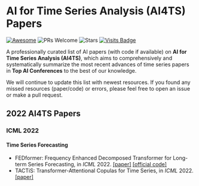 # AI for Time Series Analysis (AI4TS) Papers

[![Awesome](https://awesome.re/badge.svg)](https://awesome.re) 
![PRs Welcome](https://img.shields.io/badge/PRs-Welcome-green) 
![Stars](https://img.shields.io/github/stars/qingsongedu/awesome-AI-for-time-series)
[![Visits Badge](https://badges.pufler.dev/visits/qingsongedu/awesome-AI-for-time-series)](https://badges.pufler.dev/visits/qingsongedu/awesome-AI-for-time-series)
<!-- ![Forks](https://img.shields.io/github/forks/qingsongedu/awesome-AI-for-time-series) -->


A professionally curated list of AI papers (with code if available) on **AI for Time Series Analysis (AI4TS)**, which aims to comprehensively and systematically summarize the most recent advances of time series papers in **Top AI Conferences** to the best of our knowledge.

We will continue to update this list with newest resources. If you found any missed resources (paper/code) or errors, please feel free to open an issue or make a pull request.





## 2022 AI4TS Papers
### ICML 2022
#### Time Series Forecasting
* FEDformer: Frequency Enhanced Decomposed Transformer for Long-term Series Forecasting, in *ICML* 2022. [\[paper\]](https://arxiv.org/abs/2201.12740) [\[official code\]](https://github.com/MAZiqing/FEDformer)
* TACTiS: Transformer-Attentional Copulas for Time Series, in *ICML* 2022. [\[paper\]](https://arxiv.org/abs/2202.03528) 





